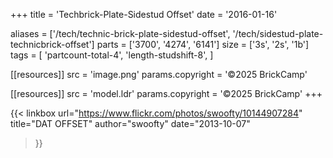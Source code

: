 +++
title = 'Techbrick-Plate-Sidestud Offset'
date  = '2016-01-16'

aliases = ['/tech/technic-brick-plate-sidestud-offset', '/tech/sidestud-plate-technicbrick-offset']
parts = ['3700', '4274', '6141']
size  = ['3s', '2s', '1b']
tags  = [
  'partcount-total-4',
  'length-studshift-8',
]

[[resources]]
src              = 'image.png'
params.copyright = '©2025 BrickCamp'

[[resources]]
src              = 'model.ldr'
params.copyright = '©2025 BrickCamp'
+++

{{< linkbox
    url="https://www.flickr.com/photos/swoofty/10144907284"
    title="DAT OFFSET"
    author="swoofty"
    date="2013-10-07"
>}}
